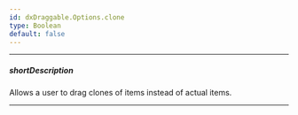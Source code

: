 ```yaml
---
id: dxDraggable.Options.clone
type: Boolean
default: false
---
```

---
##### shortDescription
Allows a user to drag clones of items instead of actual items.

---
<!-- Description goes here -->
